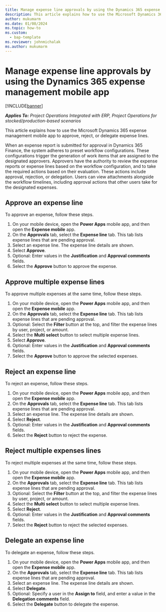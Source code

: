 ```yaml
---
title: Manage expense line approvals by using the Dynamics 365 expense management mobile app
description: This article explains how to use the Microsoft Dynamics 365 expense management mobile app to manage expense line approvals.
author: mukumarm
ms.date: 01/08/2024
ms.topic: how-to
ms.custom: 
  - bap-template
ms.reviewer: johnmichalak
ms.author: mukumarm
---
```


# Manage expense line approvals by using the Dynamics 365 expense management mobile app

[!INCLUDE[banner](../includes/banner.md)]

_**Applies To:** Project Operations Integrated with ERP, Project Operations for stocked/production-based scenarios_

This article explains how to use the Microsoft Dynamics 365 expense management mobile app to approve, reject, or delegate expense lines.

When an expense report is submitted for approval in Dynamics 365 Finance, the system adheres to preset workflow configurations. These configurations trigger the generation of work items that are assigned to the designated approvers. Approvers have the authority to review the expense reports or expense lines based on the workflow configuration, and to take the required actions based on their evaluation. These actions include approval, rejection, or delegation. Users can view attachments alongside the workflow timelines, including approval actions that other users take for the designated expenses.

## Approve an expense line

To approve an expense, follow these steps.

1. On your mobile device, open the **Power Apps** mobile app, and then open the **Expense mobile** app.
1. On the **Approvals** tab, select the **Expense line** tab. This tab lists expense lines that are pending approval.
1. Select an expense line. The expense line details are shown.
1. Select **Approve**.
1. Optional: Enter values in the **Justification** and **Approval comments** fields.
1. Select the **Approve** button to approve the expense.

## Approve multiple expense lines

To approve multiple expenses at the same time, follow these steps.

1. On your mobile device, open the **Power Apps** mobile app, and then open the **Expense mobile** app.
1. On the **Approvals** tab, select the **Expense line** tab. This tab lists expense lines that are pending approval.
1. Optional: Select the **Filter** button at the top, and filter the expense lines by user, project, or amount.
1. Select the **Multi select** button to select multiple expense lines.
1. Select **Approve**.
1. Optional: Enter values in the **Justification** and **Approval comments** fields.
1. Select the **Approve** button to approve the selected expenses.

## Reject an expense line

To reject an expense, follow these steps.

1. On your mobile device, open the **Power Apps** mobile app, and then open the **Expense mobile** app.
1. On the **Approvals** tab, select the **Expense line** tab. This tab lists expense lines that are pending approval.
1. Select an expense line. The expense line details are shown.
1. Select **Reject**.
1. Optional: Enter values in the **Justification** and **Approval comments** fields.
1. Select the **Reject** button to reject the expense.

## Reject multiple expenses lines

To reject multiple expenses at the same time, follow these steps.

1. On your mobile device, open the **Power Apps** mobile app, and then open the **Expense mobile** app.
1. On the **Approvals** tab, select the **Expense line** tab. This tab lists expense lines that are pending approval.
1. Optional: Select the **Filter** button at the top, and filter the expense lines by user, project, or amount.
1. Select the **Multi select** button to select multiple expense lines.
1. Select **Reject**.
1. Optional: Enter values in the **Justification** and **Approval comments** fields.
1. Select the **Reject** button to reject the selected expenses.

## Delegate an expense line

To delegate an expense, follow these steps.

1. On your mobile device, open the **Power Apps** mobile app, and then open the **Expense mobile** app.
1. On the **Approvals** tab, select the **Expense line** tab. This tab lists expense lines that are pending approval.
1. Select an expense line. The expense line details are shown.
1. Select **Delegate**.
1. Optional: Specify a user in the **Assign to** field, and enter a value in the **Delegation comments** field.
1. Select the **Delegate** button to delegate the expense.
